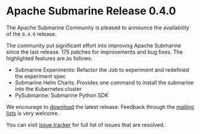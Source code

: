 <!--
Licensed under the Apache License, Version 2.0 (the "License");
you may not use this file except in compliance with the License.
You may obtain a copy of the License at

http://www.apache.org/licenses/LICENSE-2.0

Unless required by applicable law or agreed to in writing, software
distributed under the License is distributed on an "AS IS" BASIS,
WITHOUT WARRANTIES OR CONDITIONS OF ANY KIND, either express or implied.
See the License for the specific language governing permissions and
limitations under the License.
-->

# Apache Submarine Release 0.4.0

The Apache Submarine Community is pleased to announce the availability of the `0.4.0` release.

The community put significant effort into improving Apache Submarine since the last release.
175 patches for improvements and bug fixes. The highlighted features are as follows:

- Submarine Experiments: Refactor the Job to experiment and redefined the experiment spec
- Submarine Helm Charts: Provides one command to install the submarine into the Kubernetes cluster
- PySubmarine: Submarine Python SDK

We encourage to [download](/docs/download) the latest release. Feedback through the [mailing lists](/docs/community/) is very welcome.

You can visit [issue tracker](https://issues.apache.org/jira/secure/ReleaseNote.jspa?projectId=12322824&version=12346621) for full list of issues that are resolved.
